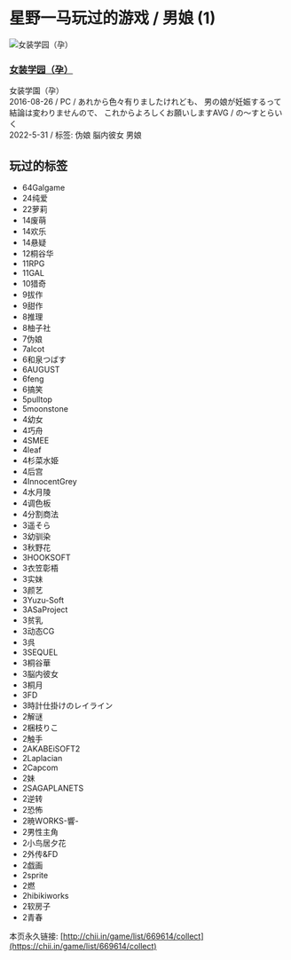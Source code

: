 # 星野一马玩过的游戏 / 男娘 (1)

![女装学园（孕）](/img/no_icon_subject.png)

### [女装学园（孕）](/subject/182369) 
女装学園（孕）  
2016-08-26 / PC / あれから色々有りましたけれども、 男の娘が妊娠するって結論は変わりませんので、 これからよろしくお願いしますAVG / の～すとらいく  
2022-5-31 / 标签: 伪娘 脳内彼女 男娘

## 玩过的标签

- 64Galgame
- 24纯爱
- 22萝莉
- 14废萌
- 14欢乐
- 14悬疑
- 12桐谷华
- 11RPG
- 11GAL
- 10猎奇
- 9拔作
- 9甜作
- 8推理
- 8柚子社
- 7伪娘
- 7alcot
- 6和泉つばす
- 6AUGUST
- 6feng
- 6搞笑
- 5pulltop
- 5moonstone
- 4幼女
- 4巧舟
- 4SMEE
- 4leaf
- 4杉菜水姫
- 4后宫
- 4InnocentGrey
- 4水月陵
- 4调色板
- 4分割商法
- 3遥そら
- 3幼驯染
- 3秋野花
- 3HOOKSOFT
- 3衣笠彰梧
- 3实妹
- 3颜艺
- 3Yuzu-Soft
- 3ASaProject
- 3贫乳
- 3动态CG
- 3呉
- 3SEQUEL
- 3桐谷華
- 3脳内彼女
- 3桐月
- 3FD
- 3時計仕掛けのレイライン
- 2解谜
- 2梱枝りこ
- 2触手
- 2AKABEiSOFT2
- 2Laplacian
- 2Capcom
- 2妹
- 2SAGAPLANETS
- 2逆转
- 2恐怖
- 2暁WORKS-響-
- 2男性主角
- 2小鸟居夕花
- 2外传&FD
- 2戯画
- 2sprite
- 2燃
- 2hibikiworks
- 2软房子
- 2青春

本页永久链接: [http://chii.in/game/list/669614/collect](https://chii.in/game/list/669614/collect)
